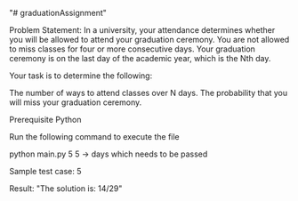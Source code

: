 "# graduationAssignment" 

Problem Statement:
In a university, your attendance determines whether you will be allowed to attend your graduation ceremony. You are not allowed to miss classes for four or more consecutive days. Your graduation ceremony is on the last day of the academic year, which is the Nth day.

Your task is to determine the following:

The number of ways to attend classes over N days.
The probability that you will miss your graduation ceremony.

Prerequisite
Python 

Run the following command to execute the file

python main.py 5
5 -> days which needs to be passed

Sample test case: 
5 

Result:
"The solution is: 14/29"

